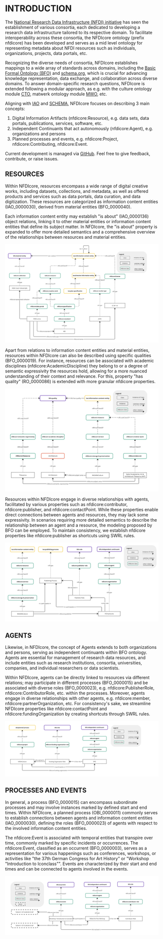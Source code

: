# INTRODUCTION

The [National Research Data Infrastructure (NFDI) initiative](https://www.nfdi.de/) has seen the establishment of various consortia, each dedicated to developing a research data infrastructure tailored to its respective domain. To facilitate interoperability across these consortia, the NFDIcore ontology (prefix nfdicore) has been developed and serves as a mid level ontology for representing metadata about NFDI resources such as individuals, organizations, projects, data portals, etc.  

Recognizing the diverse needs of consortia, NFDIcore establishes mappings to a wide array of standards across domains, including the [Basic Formal Ontology (BFO)](https://basic-formal-ontology.org/) and [schema.org](https://schema.org/), which is crucial for advancing knowledge representation, data exchange, and collaboration across diverse domains. To answer domain-specific research questions, NFDIcore is extended following a modular approach, as e.g. with the culture ontology module [CTO](https://gitlab.rlp.net/adwmainz/nfdi4culture/knowledge-graph/culture-ontology), matwerk ontology module [MWO](https://git.rwth-aachen.de/nfdi-matwerk/ta-oms/mwo), etc.

Aligning with [IAO](https://github.com/information-artifact-ontology/IAO) and [SCHEMA](https://schema.org/), NFDIcore focuses on describing 3 main concepts:
1. Digital Information Artifacts (nfdicore:Resource), e.g. data sets, data portals, publications, services, software, etc. 
2. Independent Continuants that act autonomously (nfdicore:Agent), e.g. organizations and persons
3. Planned processes and events, e.g. nfdicore:Project, nfdicore:Contributing, nfdicore:Event.

Current development is managed via [GitHub](https://github.com/ISE-FIZKarlsruhe/nfdicore). Feel free to give feedback, contribute, or raise issues.

## RESOURCES

Within NFDIcore, resources encompass a wide range of digital creative works, including datasets, collections, and metadata, as well as offered products and services such as data portals, data curation, and data digitization. These resources are categorized as information content entities (IAO_0000030), derived from material entities (BFO_0000040). 

Each information content entity may establish \"is about\" (IAO_0000136) object relations, linking it to other material entities or information content entities that define its subject matter. In NFDIcore, the \"is about\" property is expanded to offer more detailed semantics and a comprehensive overview of the relationships between resources and material entities.
 
![image](https://raw.githubusercontent.com/ISE-FIZKarlsruhe/nfdicore/v2.0.0/figures/resources1.png)


Apart from relations to information content entities and material entities, resources within NFDIcore can also be described using specific qualities (BFO_0000019). For instance, resources can be associated with academic disciplines (nfdicore:AcademicDiscipline) they belong to or a degree of semantic expressivity the resources hold, allowing for a more nuanced understanding of their context and relevance. For this, property \"has quality\" (RO_0000086) is extended with more granular nfdicore properties.
 
![image](https://raw.githubusercontent.com/ISE-FIZKarlsruhe/nfdicore/v2.0.0/figures/resources2.png)


Resources within NFDIcore engage in diverse relationships with agents, facilitated by various properties such as nfdicore:contributor, nfdicore:publisher, and nfdicore:contactPoint. While these properties enable direct connections between agents and resources, they may lack some expressivity. In scenarios requiring more detailed semantics to describe the relationship between an agent and a resource, the modeling proposed by BFO can be employed. To maintain consistency, we establish nfdicore properties like nfdicore:publisher as shortcuts using SWRL rules.
 
![image](https://raw.githubusercontent.com/ISE-FIZKarlsruhe/nfdicore/v2.0.0/figures/resources3.png)


## AGENTS

Likewise, in NFDIcore, the concept of Agents extends to both organizations and persons, serving as independent continuants within BFO ontology. Agents are essential for management of research data resources, and include entities such as research institutions, consortia, universities, companies, and individual researchers or data scientists. 

Within NFDIcore, agents can be directly linked to resources via different relations; may participate in different processes (BFO_0000015) and be associated with diverse roles (BFO_0000023), e.g. nfdicore:PublisherRole, nfdicore:ContributorRole, etc. within the processes. Moreover, agents engage in diverse relationships with other agents, e.g. nfdicore:member, nfdicore:partnerOrganization, etc. For consistency's sake, we streamline NFDIcore properties like nfdicore:contactPoint and nfdicore:fundingOrganization by creating shortcuts through SWRL rules.
 
![image](https://raw.githubusercontent.com/ISE-FIZKarlsruhe/nfdicore/v2.0.0/figures/agents.png)


## PROCESSES AND EVENTS

In general, a process (BFO_0000015) can encompass subordinate processes and may involve instances marked by defined start and end times. Within NFDIcore, a planned process (OBI_0000011) commonly serves to establish connections between agents and information content entities (IAO_0000030), defining the roles (BFO_0000023) of agents with respect to the involved information content entities.

The nfdicore:Event is associated with temporal entities that transpire over time, commonly marked by specific incidents or occurrences. The nfdicore:Event, classified as an occurrent (BFO_0000003), serves as a representation for various happenings such as conferences, workshops, or activities like \"the 37th German Congress for Art History\" or \"Workshop \"Introduction to Iconclass\"\". Events are characterized by their start and end times and can be connected to agents involved in the events.

![image](https://raw.githubusercontent.com/ISE-FIZKarlsruhe/nfdicore/v2.0.0/figures/events.png)